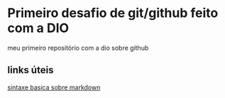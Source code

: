 # Primeiro desafio de git/github feito com a DIO
meu primeiro repositório com a dio sobre github

## links úteis
[sintaxe basica sobre markdown](https://www.markdownguide.org/)


